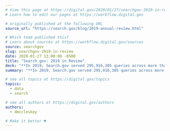 ```yaml
---
# View this page at https://digital.gov/2020/01/27/searchgov-2019-in-review
# Learn how to edit our pages at https://workflow.digital.gov

# originally published at the following URL
source_url: "https://search.gov/blog/2019-annual-review.html"

# Which team published this?
# Learn about sources at https://workflow.digital.gov/sources
source: searchgov
slug: searchgov-2019-in-review
date: 2020-01-27 13:00:00 -0500
title: "Search.gov: 2019 in Review"
deck: "**In 2019, Search.gov served 295,916,305 queries across more than 2,000 government websites**. Find out more in their annual report, including the most common topics that people searched for."
summary: "**In 2019, Search.gov served 295,916,305 queries across more than 2,000 government websites**. Find out more in their annual report, including the most common topics that people searched for."

# see all topics at https://digital.gov/topics
topics:
  - data
  - search

# see all authors at https://digital.gov/authors
authors:
  - dmccleskey

# Make it better ♥
---
```

